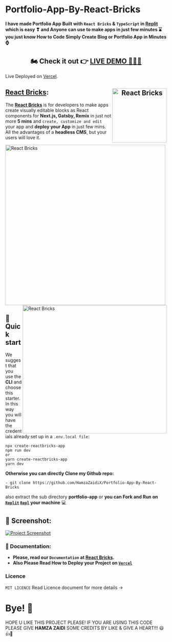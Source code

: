 # Portfolio-App-By-React-Bricks

**I have made Portfolio App Built with `React Bricks` & `TypeScript` in [Replit](https://replit.com/@HamzaJaffar/Portfolio-App-By-React-Bricks?v=1) which is easy ❣ and Anyone can use to make apps in just few minutes ⌛ you just know How to Code Simply Create Blog or Portfolio App in Minutes ⌚**

<h2 align="center">🏍 Check it out 👉 <a href="https://hamza-zaidi-portfolio-shjz.vercel.app/" target="_blank">LIVE DEMO 🚀🐱‍🏍</a></h2>

Live Deployed on [Vercel](https://vercel.com/).

## [React Bricks](https://reactbricks.com/): <a align="center" href="https://hamza-zaidi-portfolio-shjz.vercel.app/"><img align="right" src="https://reactbricks.com/_next/static/media/reactbricks_horizontal.a2892d3c.svg" alt="React Bricks" width="170" height="170" /></a>

The [**React Bricks**](https://reactbricks.com/) is for developers to make apps create visually editable blocks as React components for **Next.js, Gatsby, Remix** in just not more **5 mins** and `create, customize and edit` your app and **deploy your App** in just few mins. All the advantages of a **headless CMS**, but your users will love it.

<img src="https://dt2sdf0db8zob.cloudfront.net/wp-content/uploads/2022/06/CSM-GIF.gif" alt="React Bricks" width="500" height="500" /> <img align="right" src="https://dt2sdf0db8zob.cloudfront.net/wp-content/uploads/2022/06/Content-editing-optimage1.png" alt="React Bricks" width="450" height="400" />

## 🚀 Quick start
We suggest that you use the **CLI** and choose this starter.
In this way you will have the credentials already set up in a `.env.local file`:

 ```
npx create-reactbricks-app
npm run dev
or
yarn create-reactbricks-app
yarn dev
```

**Otherwise you can directly Clone my Github repo:**
```
- git clone https://github.com/HamzaZaidiX/Portfolio-App-By-React-Bricks
```
also extract the sub directory **portfolio-app** 
or
**you can Fork and Run on [`Replit`](https://portfolio-app-by-react-bricks.hamzajaffar.repl.co/) [`Repl`](https://replit.com/@HamzaJaffar/Portfolio-App-By-React-Bricks?v=1) your machine** 💻

## 📸 Screenshot:

<a href="https://replit.com/@HamzaJaffar/Portfolio-App-By-React-Bricks?v=1"><img src="https://user-images.githubusercontent.com/52501040/179521448-907e0162-1c6d-4c2e-ac20-02ad66dd32f2.png" alt="Project Screenshot" /></a>

### 📖 Documentation:

- **Please, read our `Documentation` at [React Bricks](https://docs.reactbricks.com/).**
- **Also Please Read How to Deploy your Project on [`Vercel`](https://vercel.com/)**

### Licence
`MIT LICENCE` Read Licence document for more details ->

# Bye! 👋

HOPE U LIKE THIS PROJECT PLEASE! IF YOU ARE USING THIS CODE PLEASE GIVE **HAMZA ZAIDI** SOME CREDITS BY LIKE & GIVE A HEART!!! 😃👍💛
